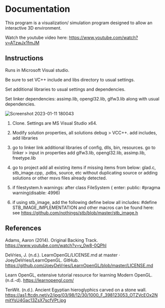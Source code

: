 # Documentation

This program is a visualization/ simulation program designed to allow an interactive 3D environment. 

Watch the youtube video here: 
https://www.youtube.com/watch?v=ATzwJx1fmJM

## Instructions 

Runs in Microsoft Visual studio. 

Be sure to set VC++ include and libs directory to usual settings.

Set additional libraries to usual settings and dependencies.

Set linker dependencies: assimp.lib, opengl32.lib, glfw3.lib along with usual dependencies.


![Screenshot 2023-01-11 180043](https://user-images.githubusercontent.com/110789514/211936610-3f1fb793-e384-46e2-b9de-c80d3ba3e4ba.png)

1. Clone. Settings are MS Visual Studio x64. 

2. Modify solution properties, all solutions debug > VCC++.
add includes, add libraries

3. go to linker link additional libraries of config, dlls, bin, resources.
go to linker > input in properties add 
glfw3.lib, opengl32.lib, assimp.lib, freetype.lib

4. go to project add all existing items if missing items from below:
glad.c, stb_image.cpp, .pdbs, source, etc without duplicating source or adding solutions or other msvs files already detected. 

5. if filestystem.h warnings: 
after class FileSystem {
enter:
  public:
  #pragma warning(disable: 4996)

6. if using stb_image, add the following define below all includes: 
#define STB_IMAGE_IMPLEMENTATION
and other macros can be found here: see https://github.com/nothings/stb/blob/master/stb_image.h 


## References
Adams, Aaron (2014). Original Backing Track. https://www.youtube.com/watch?v=v_0w8-0QPhI

DeVries, J. (n.d.). LearnOpenGL/LICENSE.md at master · JoeyDeVries/LearnOpenGL. GitHub. https://github.com/JoeyDeVries/LearnOpenGL/blob/master/LICENSE.md

Learn OpenGL, extensive tutorial resource for learning Modern OpenGL. (n.d.-d). https://learnopengl.com/

TenWit. (n.d.). Ancient Egyptian hieroglyphics carved on a stone wall. https://as1.ftcdn.net/v2/jpg/03/98/12/30/1000_F_398123053_OTZVcEOx2NmitYsU4Gac13ZsX7scfVPt.jpg
